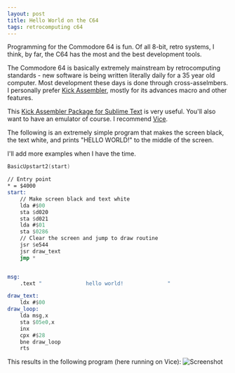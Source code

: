```yaml
---
layout: post
title: Hello World on the C64
tags: retrocomputing c64
---
```


Programming for the Commodore 64 is fun. Of all 8-bit, retro systems, I think, by far, the C64 has the most and the best development tools.

The Commodore 64 is basically extremely mainstream by retrocomputing standards - new software is being written literally daily for a 35 year old computer. Most development these days is done through cross-asselmbers. I personally prefer [Kick Assembler](http://www.theweb.dk/KickAssembler/Main.html), mostly for its advances macro and other features. 

 
This [Kick Assembler Package for Sublime Text](https://packagecontrol.io/packages/Kick%20Assembler%20(C64)) is very useful. You'll also want to have an emulator of course. I recommend [Vice](http://vice-emu.sourceforge.net/). 

The following is an extremely simple program that makes the screen black, the text white, and prints "HELLO WORLD!" to the middle of the screen. 

I'll add more examples when I have the time. 

```nasm
BasicUpstart2(start)

// Entry point
* = $4000
start:
    // Make screen black and text white
    lda #$00
    sta $d020
    sta $d021
    lda #$01
    sta $0286
    // Clear the screen and jump to draw routine
    jsr $e544
    jsr draw_text
    jmp *


msg:
    .text "              hello world!              "

draw_text:
    ldx #$00
draw_loop:
    lda msg,x
    sta $05e0,x
    inx
    cpx #$28
    bne draw_loop
    rts
```


This results in the following program (here running on Vice):
![Screenshot](http://i.imgur.com/BZgdNt4.jpg)

